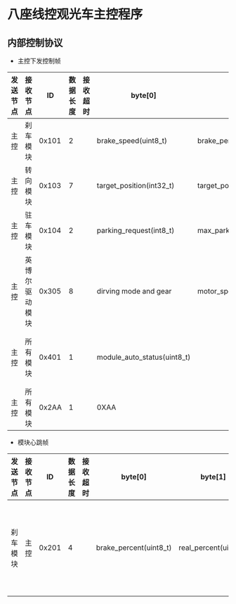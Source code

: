 八座线控观光车主控程序
========================
内部控制协议
------------------------
* 主控下发控制帧

|发送节点|接收节点|ID|数据长度|接收超时|byte[0]|byte[1]|byte[2]|byte[3]|byte[4]|byte[5]|byte[6]|byte[7]|备注|
|----|------|-----|-----|-----|-----|-----|-----|----|-----|-----|-----|-----|-----|
|主控|刹车模块|0x101|2||brake_speed(uint8_t)|brake_percent(uint8_t)|||||||||
|主控|转向模块|0x103|7||target_position(int32_t)|target_position>>8(int32_t)|target_position>>16(int32_t)|target_position>>24(int32_t)|steering_zero_point(uint16_t)|steering_zero_point>>8(uint16_t)|max_steering_speed(uint8_t)|||
|主控|驻车模块|0x104|2||parking_request(int8_t)|max_parking_current(int8_t)|||||||||
|主控|英博尔驱动模块|0x305|8||dirving mode and gear|motor_speed>>8(uint16_t)|motor_speed(uint16_t)|driving_acc(uint8_t)|dirving_dec(uint8_t)|0|0|data_checksums|byte0[0:2]mode:<br>0-manu_mode,<br>1-auto_mode<br>byte0[3:5]gear:<br>0-P_Gear,<br>1-N_Gear,<br>2-D_gear,<br>3-R_Gear|
|主控|所有模块|0x401|1||module_auto_status(uint8_t)||||||||bit[0]:braking bit[1]:parking bit[2]:steering bit[3]:driving bit[4]:gear bit[5]:light |
|主控|所有模块|0x2AA|1||0XAA||||||||该帧用于当转向发送人工干预信息后，主控发送的应答信号|

* 模块心跳帧

|发送节点|接收节点|ID|数据长度|接收超时|byte[0]|byte[1]|byte[2]|byte[3]|byte[4]|byte[5]|byte[6]|byte[7]|备注|
|----|------|-----|-----|-----|-----|-----|-----|----|-----|-----|-----|-----|-----|
|刹车模块|主控|0x201|4||brake_percent(uint8_t)|real_percent(uint8_t)|auto_driver_flag(uint8_t)|error_flag(uint8_t)|||||error_flag[0:3](0-normal,1-error):<br>bit[0]-电机过流错误<br>bit[1]-光电传感器错误<br>bit[2]-电机编码器错误<br>bit[3]-驱动错误|